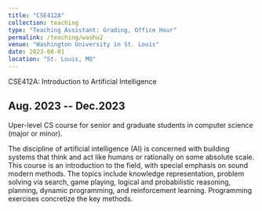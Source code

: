 ```yaml
---
title: "CSE412A"
collection: teaching
type: "Teaching Assistant: Grading, Office Hour"
permalink: /teaching/washu2
venue: "Washington University in St. Louis"
date: 2023-08-01
location: "St. Louis, MO"
---
```


CSE412A: Introduction to Artificial Intelligence


Aug. 2023 -- Dec.2023
---
Uper-level CS course for senior and graduate students in computer science (major or minor).

The discipline of artificial intelligence (AI) is concerned with building systems that think and act like humans or rationally on some absolute scale. This course is an introduction to the field, with special emphasis on sound modern methods. The topics include knowledge representation, problem solving via search, game playing, logical and probabilistic reasoning, planning, dynamic programming, and reinforcement learning. Programming exercises concretize the key methods. 
